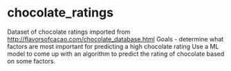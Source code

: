 # chocolate_ratings
Dataset of chocolate ratings imported from http://flavorsofcacao.com/chocolate_database.html Goals - determine what factors are most important for predicting a high chocolate rating  Use a ML model to come up with an algorithm to predict the rating of chocolate based on some factors.
